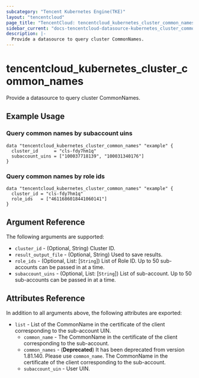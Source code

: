 ```yaml
---
subcategory: "Tencent Kubernetes Engine(TKE)"
layout: "tencentcloud"
page_title: "TencentCloud: tencentcloud_kubernetes_cluster_common_names"
sidebar_current: "docs-tencentcloud-datasource-kubernetes_cluster_common_names"
description: |-
  Provide a datasource to query cluster CommonNames.
---
```


# tencentcloud_kubernetes_cluster_common_names

Provide a datasource to query cluster CommonNames.

## Example Usage

### Query common names by subaccount uins

```hcl
data "tencentcloud_kubernetes_cluster_common_names" "example" {
  cluster_id      = "cls-fdy7hm1q"
  subaccount_uins = ["100037718139", "100031340176"]
}
```

### Query common names by role ids

```hcl
data "tencentcloud_kubernetes_cluster_common_names" "example" {
  cluster_id = "cls-fdy7hm1q"
  role_ids   = ["4611686018441060141"]
}
```

## Argument Reference

The following arguments are supported:

* `cluster_id` - (Optional, String) Cluster ID.
* `result_output_file` - (Optional, String) Used to save results.
* `role_ids` - (Optional, List: [`String`]) List of Role ID. Up to 50 sub-accounts can be passed in at a time.
* `subaccount_uins` - (Optional, List: [`String`]) List of sub-account. Up to 50 sub-accounts can be passed in at a time.

## Attributes Reference

In addition to all arguments above, the following attributes are exported:

* `list` - List of the CommonName in the certificate of the client corresponding to the sub-account UIN.
  * `common_name` - The CommonName in the certificate of the client corresponding to the sub-account.
  * `common_names` - (**Deprecated**) It has been deprecated from version 1.81.140. Please use `common_name`. The CommonName in the certificate of the client corresponding to the sub-account.
  * `subaccount_uin` - User UIN.



